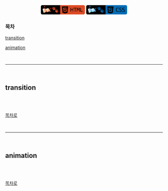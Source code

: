 <p align="center">
    <a href="https://github.com/seol-yu/TIL/tree/master/HTML_CSS/HTML_CSS/CSS">
    <img src="https://github.com/seol-yu/TIL/blob/master/images/html-badge-logo.png?raw=true" height=30 /></a>
    <a href="https://github.com/seol-yu/TIL/tree/master/HTML_CSS/HTML_CSS/CSS">
    <img src="https://github.com/seol-yu/TIL/blob/master/images/css-badge-logo.png?raw=true" height=30 /></a>
</p>


### 목차

[transition](#transition)

[animation](#animation)

<br />

---

<br />

## transition

<br />


<br />

[목차로](#목차)

<br />

---

<br />

## animation

<br />


<br />

[목차로](#목차)

<br />